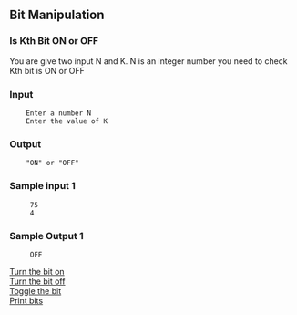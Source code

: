 ## Bit Manipulation
   ### Is Kth Bit ON or OFF <br/>
   You are give two input N and K. N is an integer number you need to check Kth bit is ON or OFF 
   ### Input
        Enter a number N 
        Enter the value of K 
   ### Output
        "ON" or "OFF"

   ### Sample input 1 
         75
         4
   ### Sample Output 1
         OFF
   
   
   
   
   
   [Turn the bit on](https://github.com/Sandip75/Programming-in-Java/blob/master/coreJava/bitManipulation/TurnTheBitON.java)<br />
   [Turn the bit off](https://github.com/Sandip75/Programming-in-Java/blob/master/coreJava/bitManipulation/TurnTheBitOFF.java)<br />
   [Toggle the bit](https://github.com/Sandip75/Programming-in-Java/blob/master/coreJava/bitManipulation/ToggleTheBit.java)<br />
   [Print bits](https://github.com/Sandip75/Programming-in-Java/blob/master/coreJava/bitManipulation/PrintBits.java)<br />
